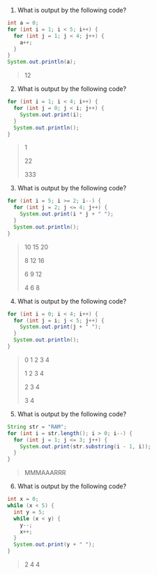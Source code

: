 1. What is output by the following code?

```java
int a = 0;
for (int i = 1; i < 5; i++) {
  for (int j = 1; j < 4; j++) {
    a++;
  }
}
System.out.println(a);
```

> 12

2. What is output by the following code?

```java
for (int i = 1; i < 4; i++) {
  for (int j = 0; j < i; j++) {
    System.out.print(i);
  }
  System.out.println();
}
```

> 1
> 
> 22
> 
> 333

3. What is output by the following code?

```java
for (int i = 5; i >= 2; i--) {
  for (int j = 2; j <= 4; j++) {
    System.out.print(i * j + " ");
  }
  System.out.println();
}
```

> 10 15 20
> 
> 8 12 16
> 
> 6 9 12
> 
> 4 6 8

4. What is output by the following code?

```java
for (int i = 0; i < 4; i++) {
  for (int j = i; j < 5; j++) {
    System.out.print(j + " ");
  }
  System.out.println();
}
```

> 0 1 2 3 4 
> 
> 1 2 3 4
> 
> 2 3 4
> 
> 3 4

5. What is output by the following code?

```java
String str = "RAM";
for (int i = str.length(); i > 0; i--) {
  for (int j = 1; j <= 3; j++) {
    System.out.print(str.substring(i - 1, i));
  }
}
```

> MMMAAARRR

6. What is output by the following code?

```java
int x = 0;
while (x < 5) {
  int y = 5;
  while (x < y) {
    y--;
    x++;
  }
  System.out.print(y + " ");
}
```

> 2 4 4